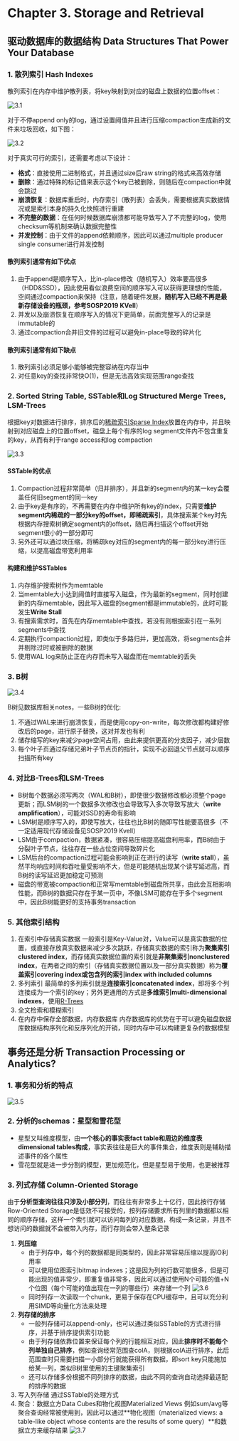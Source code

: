# Chapter 3. Storage and Retrieval

## 驱动数据库的数据结构 Data Structures That Power Your Database

### 1. 散列索引 Hash Indexes

散列索引在内存中维护散列表，将key映射到对应的磁盘上数据的位置offset：

![3.1](images/3.1.png)

对于不停append only的log，通过设置阈值并且进行压缩compaction生成新的文件来垃圾回收，如下图：

![3.2](images/3.2.png)

对于真实可行的索引，还需要考虑以下设计：

- **格式**：直接使用二进制格式，并且通过size后raw string的格式来高效存储
- **删除**：通过特殊的标记值来表示这个key已被删除，则随后在compaction中就会跳过
- **崩溃恢复**：数据库重启时，内存索引（散列表）会丢失，需要根据真实数据情况或是索引本身的持久化快照进行重建
- **不完整的数据**：在任何时候数据库崩溃都可能导致写入了不完整的log，使用checksum等机制来确认数据完整性
- **并发控制**：由于文件的append依赖顺序，因此可以通过multiple producer single consumer进行并发控制

#### 散列索引通常有如下优点

1. 由于append是顺序写入，比in-place修改（随机写入）效率要高很多（HDD&SSD），因此使用看似浪费空间的顺序写入可以获得更理想的性能，空间通过compaction来保持（注意，随着硬件发展，**随机写入已经不再是最新存储设备的瓶颈，参考SOSP2019 KVell**）
2. 并发以及崩溃恢复在顺序写入的情况下更简单，前面完整写入的记录是immutable的
3. 通过compaction合并旧文件的过程可以避免in-place导致的碎片化

#### 散列索引通常有如下缺点

1. 散列索引必须足够小能够被完整容纳在内存当中
2. 对任意key的查找非常快O(1)，但是无法高效实现范围range查找

### 2. Sorted String Table, SSTable和Log Structured Merge Trees, LSM-Trees

根据key对数据进行排序，排序后的[稀疏索引Sparse Index](https://docs.mongodb.com/manual/core/index-sparse/)放置在内存中，并且映射到对应磁盘上的位置offset，磁盘上每个有序的log segment文件内不包含重复的key，从而有利于range access和log compaction

![3.3](images/3.3.png)

#### SSTable的优点

1. Compaction过程非常简单（归并排序），并且新的segment内的某一key会覆盖任何旧segment的同一key
2. 由于key是有序的，不再需要在内存中维护所有key的index，只需要**维护segment内稀疏的一部分key的offset，即稀疏索引**，具体搜索某个key时先根据内存搜索树确定segment内的offset，随后再扫描这个offset开始segment很小的一部分即可
3. 另外还可以通过块压缩，将稀疏key对应的segment内的每一部分key进行压缩，以提高磁盘带宽利用率

#### 构建和维护SSTables

1. 内存维护搜索树作为memtable
2. 当memtable大小达到阈值时直接写入磁盘，作为最新的segment，同时创建新的内存memtable，因此写入磁盘的segment都是immutable的，此时可能发生**Write Stall**
3. 有搜索需求时，首先在内存memtable中查找，若没有则根据索引在一系列segments中查找
4. 定期执行compaction过程，即类似于多路归并，更加高效，将segments合并并剔除过时或被删除的数据
5. 使用WAL log来防止正在内存而未写入磁盘而在memtable的丢失

### 3. B树

![3.4](images/3.4.png)

B树见数据库相关notes，一些B树的优化:

1. 不通过WAL来进行崩溃恢复，而是使用copy-on-write，每次修改都构建好修改后的page，进行原子替换，这对并发也有利
2. 储存缩写的key来减少page空间占用，由此来提供更高的分支因子，减少层数
3. 每个叶子页通过存储兄弟叶子节点页的指针，实现不必回退父节点就可以顺序扫描所有key

### 4. 对比B-Trees和LSM-Trees

- B树每个数据必须写两次（WAL和B树），即使很少数据修改都必须整个page更新；而LSM树的一个数据多次修改也会导致写入多次导致写放大（**write amplification**），可能对SSD的寿命有影响
- LSM树是顺序写入的，即使写放大，往往也比B树的随即写性能要高很多（不一定适用现代存储设备见SOSP2019 Kvell）
- LSM由于compaction，数据紧凑，很容易压缩提高磁盘利用率，而B树由于分裂叶子节点，往往存在一些占位空间导致碎片化
- LSM后台的compaction过程可能会影响到正在进行的读写（**write stall**），虽然平均响应时间和吞吐量受影响不大，但是可能随机出现某个读写延迟高，而B树的读写延迟更加稳定可预测
- 磁盘的带宽被compaction和正常写memtable到磁盘所共享，由此会互相影响性能，而B树的数据只存在于某一页中，不像LSM可能存在于多个segment中，因此B树能更好的支持事务transaction

### 5. 其他索引结构

1. 在索引中存储真实数据
    一般索引是Key-Value对，Value可以是真实数据的位置，或直接存放真实数据来减少多次跳跃，存储真实数据的索引称为**聚集索引clustered index**，而存储真实数据位置的索引就是**非聚集索引nonclustered index**，在两者之间的索引（存储真实数据位置以及一部分真实数据）称为**覆盖索引covering index或包含列的索引index with included columns**
2. 多列索引
    最简单的多列索引就是**连接索引concatenated index**，即将多个列连接成为一个索引的key；另外更通用的方式是**多维索引multi-dimensional indexes**，使用[R-Trees](https://en.wikipedia.org/wiki/R-tree)
3. 全文检索和模糊索引
4. 在内存中保存全部数据，内存数据库
    内存数据库的优势在于可以避免磁盘数据库数据结构序列化和反序列化的开销，同时内存中可以构建更复杂的数据模型

## 事务还是分析 Transaction Processing or Analytics?

### 1. 事务和分析的特点

![3.5](images/3.5.png)

### 2. 分析的schemas：星型和雪花型

- 星型又叫维度模型，由**一个核心的事实表fact table和周边的维度表dimensional tables构成**，事实表往往是巨大的事件集合，维度表则是辅助描述事件的各个属性
- 雪花型就是进一步分割的模型，更加规范化，但是星型易于使用，也更被推荐

### 3. 列式存储 Column-Oriented Storage

由于**分析型查询往往只涉及小部分列**，而往往有非常多上十亿行，因此按行存储Row-Oriented Storage是低效不可接受的，按列存储要求所有列里的数据都以相同的顺序存储，这样一个索引就可以访问每列的对应数据，构成一条记录，并且不想访问的数据就不会被带入内存，而行存则会带入整条记录

1. **列压缩**
   - 由于列存中，每个列的数据都是同类型的，因此非常容易压缩以提高IO利用率
   - 可以使用位图索引bitmap indexes；这是因为列的行数可能很多，但是可能出现的值非常少，即重复值非常多，因此可以通过使用N个可能的值+N个位图（每个可能的值出现在一列的哪些行）来存储一个列
       ![3.6](images/3.6.png)
   - 同时列存一次读取一个chunk，更易于保存在CPU缓存中，且可以充分利用SIMD等向量化方法来处理
2. **列存储的排序**
   - 一般列存储可以append-only，也可以通过类似SSTable的方式进行排序，并基于排序提供索引功能
   - 由于列存储依靠位置来保证每个列的行能相互对应，因此**排序时不能每个列单独自己排序**，例如查询经常范围查colA，则根据colA进行排序，此后范围查时只需要扫描一小部分行就能获得所有数据，即sort key只能施加给某一列，类似B树里使用的主键聚集索引
   - 还可以存储多份根据不同列排序的数据，由此不同的查询自动选择最适配的排序的数据
3. 写入列存储
    通过SSTable的处理方式
4. 聚合：数据立方Data Cubes和物化视图Materialized Views
    例如sum/avg等聚合查询经常被使用到，因此可以通过**物化视图（materialized views: a table-like object whose contents are the results of some query）**和数据立方来缓存结果
    ![3.7](images/3.7.png)
